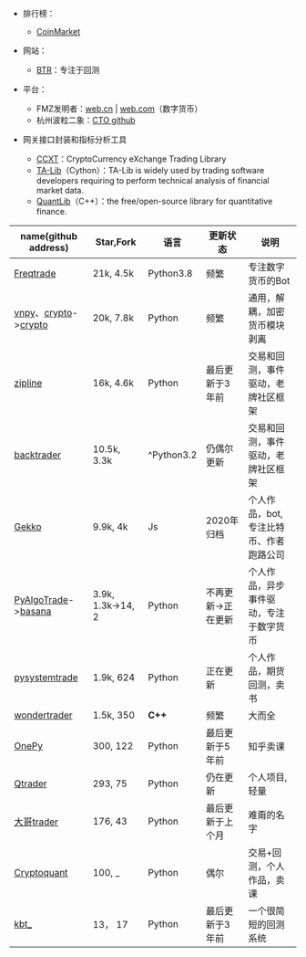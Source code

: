 + 排行榜：
	+ [CoinMarket](https://coinmarketcap.com/)

+ 网站：
	+ [BTR](https://backtest-rookies.com/)：专注于回测

+ 平台：
	+ FMZ发明者：[web.cn](https://www.fmz.cn/) | [web.com](https://www.fmz.com/)（数字货币）
	+ 杭州波粒二象：[CTO github](https://github.com/yutiansut/QUANTAXIS)

+ 网关接口封装和指标分析工具
	+ [CCXT](https://github.com/ccxt/ccxt)：CryptoCurrency eXchange Trading Library
	+ [TA-Lib](https://github.com/TA-Lib/ta-lib-python)（Cython）：TA-Lib is widely used by trading software developers requiring to perform technical analysis of financial market data.
	+ [QuantLib](https://github.com/lballabio/QuantLib)（C++）：the free/open-source library for quantitative finance.

| name(github address)       | Star,Fork        | 语言        | 更新状态         | 说明 |
| -------------------------- | ---------------- | ---------- | --------------- | --- |
| [Freqtrade](https://github.com/freqtrade/freqtrade)                | 21k, 4.5k        | Python3.8  | 频繁             | 专注数字货币的Bot |
| [vnpy](https://github.com/vnpy)、[crypto](https://github.com/vn-crypto)->[crypto](https://github.com/veighna-global) | 20k, 7.8k        | Python     | 频繁              | 通用，解耦，加密货币模块剥离 | 
| [zipline](https://github.com/quantopian/zipline)                 | 16k, 4.6k         | Python     | 最后更新于3年前    | 交易和回测，事件驱动，老牌社区框架 |
| [backtrader](https://github.com/mementum/backtrader)              | 10.5k, 3.3k       | ^Python3.2 | 仍偶尔更新        | 交易和回测，事件驱动，老牌社区框架 |     
| [Gekko](https://github.com/askmike/gekko)                   | 9.9k, 4k          | Js         | 2020年归档       | 个人作品，bot, 专注比特币、作者跑路公司 |     
| [PyAlgoTrade](https://github.com/gbeced/pyalgotrade)->[basana](https://github.com/gbeced/basana)   | 3.9k, 1.3k->14, 2 | Python     | 不再更新->正在更新 | 个人作品，异步事件驱动，专注于数字货币 |     
| [pysystemtrade](https://github.com/robcarver17/pysystemtrade)           | 1.9k, 624         | Python     | 正在更新          | 个人作品，期货回测，卖书 |
| [wondertrader](https://github.com/wondertrader)            | 1.5k, 350         | **C++**        | 频繁              | 大而全 | 
| [OnePy](https://github.com/Chandlercjy/OnePy)                   | 300, 122          | Python     | 最后更新于5年前     | 知乎卖课 |
| [Qtrader](https://github.com/josephchenhk/qtrader)                 | 293, 75           | Python     | 仍在更新           | 个人项目, 轻量 | 
| [大哥trader](https://github.com/BigBrotherTrade/trader)               |176, 43            | Python     | 最后更新于上个月    |  难甭的名字 |  
| [Cryptoquant](https://github.com/studyquant/cryptoquant)             | 100, _            | Python     | 偶尔              | 交易+回测，个人作品，卖课 |
| [kbt_](https://github.com/kerwinyc/kbt_)                    | 13， 17           | Python     | 最后更新于3年前     | 一个很简短的回测系统 | 

